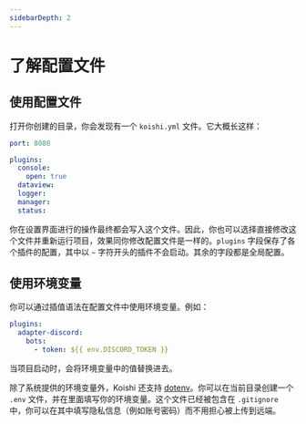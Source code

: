 ```yaml
---
sidebarDepth: 2
---
```


# 了解配置文件

## 使用配置文件

打开你创建的目录，你会发现有一个 `koishi.yml` 文件。它大概长这样：

```yaml title=koishi.yml
port: 8080

plugins:
  console:
    open: true
  dataview:
  logger:
  manager:
  status:
```

你在设置界面进行的操作最终都会写入这个文件。因此，你也可以选择直接修改这个文件并重新运行项目，效果同你修改配置文件是一样的。`plugins` 字段保存了各个插件的配置，其中以 `~` 字符开头的插件不会启动。其余的字段都是全局配置。

## 使用环境变量

你可以通过插值语法在配置文件中使用环境变量。例如：

```yaml title=koishi.yml
plugins:
  adapter-discord:
    bots:
      - token: ${{ env.DISCORD_TOKEN }}
```

当项目启动时，会将环境变量中的值替换进去。

除了系统提供的环境变量外，Koishi 还支持 [dotenv](https://github.com/motdotla/dotenv)。你可以在当前目录创建一个 `.env` 文件，并在里面填写你的环境变量。这个文件已经被包含在 `.gitignore` 中，你可以在其中填写隐私信息（例如账号密码）而不用担心被上传到远端。
